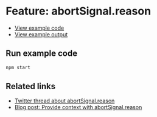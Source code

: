 # Feature: abortSignal.reason

- [View example code](./example.js)
- [View example output](./example-output.txt)

## Run example code

```bash
npm start
```

## Related links

- [Twitter thread about abortSignal.reason](https://twitter.com/simonplend/status/1486686231517876230)
- [Blog post: Provide context with abortSignal.reason](https://simonplend.com/provide-context-with-abortsignal-reason/)

